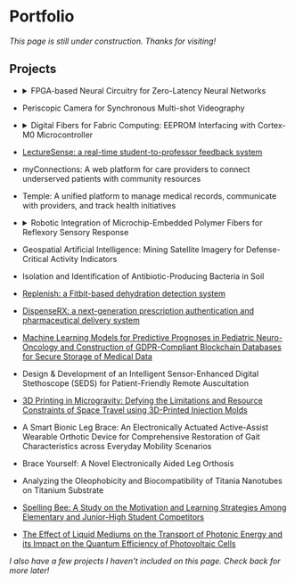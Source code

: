 # Portfolio

_This page is still under construction. Thanks for visiting!_


## Projects

- <details>
  <summary>FPGA-based Neural Circuitry for Zero-Latency Neural Networks</summary>
  Designed FPGA-based neuronal circuitry for distributed, network-based implementations of artificial intelligence. Novel architecture creates and utilizes binary representations of neural networks to rapidly accelerate computation. Currently extending platform to develop zero-latency spatially-distributed neural networks to form robust edge-computing infrastructures.</details>
<!-- -->

- Periscopic Camera for Synchronous Multi-shot Videography

- <details>
  <summary>Digital Fibers for Fabric Computing: EEPROM Interfacing with Cortex-M0 Microcontroller</summary>
  Programming embedded systems communications for MAX32660 microcontroller, enabling in-fiber I2C communication and data storage. Utilizing C/C++ and JavaScript. Proof-of-concept for human-computer interaction using digital fibers currently being developed in the form of an interactive dress for operatic performances that plays musical compositions stored within smart fibers embedded in the fabric. </details>
<!-- -->

-	[LectureSense: a real-time student-to-professor feedback system](https://devpost.com/software/lecturesense-uimo5f)

- myConnections: A web platform for care providers to connect underserved patients with community resources

- Temple: A unified platform to manage medical records, communicate with providers, and track health initiatives

- <details>
  <summary>Robotic Integration of Microchip-Embedded Polymer Fibers for Reflexory Sensory Response</summary>
  Created scalable reflexory "neural" fiber architecture that allows sensory input to be pre-processed, accelerating reaction time and enhancing sensory capabilities of digital interfaces. Developed robotic platform to test microcontroller-fiber integration schemes, and successfully demonstrated proof-of-concept of a thermal glove that improved robot reaction time for high-temperature avoidance reflex. </details>
<!-- -->

-	Geospatial Artificial Intelligence: Mining Satellite Imagery for Defense-Critical Activity Indicators

-	Isolation and Identification of Antibiotic-Producing Bacteria in Soil

-	[Replenish: a Fitbit-based dehydration detection system](https://devpost.com/software/replenish-fsulmi)

-	[DispenseRX: a next-generation prescription authentication and pharmaceutical delivery system](https://devpost.com/software/dispenser)

-	[Machine Learning Models for Predictive Prognoses in Pediatric Neuro-Oncology and Construction of GDPR-Compliant Blockchain Databases for Secure Storage of Medical Data](https://youtu.be/AOAD2V2tQjc?t=8690)

-	Design & Development of an Intelligent Sensor-Enhanced Digital Stethoscope (SEDS) for Patient-Friendly Remote Auscultation

-	[3D Printing in Microgravity: Defying the Limitations and Resource Constraints of Space Travel using 3D-Printed Injection Molds](http://3dmolds.webflow.io/)

-	A Smart Bionic Leg Brace: An Electronically Actuated Active-Assist Wearable Orthotic Device for Comprehensive Restoration of Gait Characteristics across Everyday Mobility Scenarios

-	Brace Yourself: A Novel Electronically Aided Leg Orthosis

-	Analyzing the Oleophobicity and Biocompatibility of Titania Nanotubes on Titanium Substrate

- [Spelling Bee: A Study on the Motivation and Learning Strategies Among Elementary and Junior-High Student Competitors](https://www.emerginginvestigators.org/articles/spelling-bee-a-study-on-the-motivation-and-learning-strategies-among-elementary-and-junior-high-student-competitors)

-	[The Effect of Liquid Mediums on the Transport of Photonic Energy and its Impact on the Quantum Efficiency of Photovoltaic Cells](https://www.emerginginvestigators.org/articles/the-effect-of-various-liquid-mediums-on-the-transport-of-photonic-energy-and-its-impact-on-the-quantum-efficiency-of-photovoltaic-cells)

_I also have a few projects I haven't included on this page. Check back for more later!_
